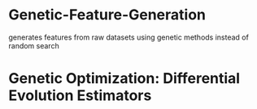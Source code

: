 # Genetic-Feature-Generation
generates features from raw datasets using genetic methods instead of random search

# Genetic Optimization: Differential Evolution Estimators
